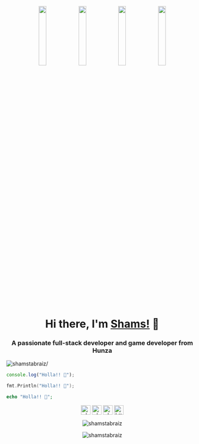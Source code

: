 <p align="center"> <img src="https://octodex.github.com/images/vinyltocat.png" height="20%" width="20%"> <img src="https://octodex.github.com/images/steroidtocat.png" height="20%" width="20%"> <img src="https://octodex.github.com/images/daftpunktocat-thomas.gif" height="20%" width="20%"> <img src="https://octodex.github.com/images/daftpunktocat-guy.gif" height="20%" width="20%"></p>

<h1 align="center">Hi there, I'm <a href="https://www.instagram.com/shamstabraiz81/"  target="_blank">Shams!</a> 👋</h1>
    
<h3 align="center">A passionate full-stack developer and game developer from Hunza</h3>
<p align="left"> <img src=https://komarev.com/ghpvc/?username=shamstabraiz alt=shamstabraiz/> </p>

```js
console.log("Holla!! 👋");
```

```go
fmt.Println("Holla!! 👋");
```

```php
echo "Holla!! 👋";
```

<p align="center"> 
<a href=https://twitter.com/shamstabraiz91 target="blank"><img align="center" src=https://cdn.jsdelivr.net/npm/simple-icons@3.0.1/icons/twitter.svg alt="shamstabraiz9514" height="25" width="25" target="_blank"/></a>
<a href=https://fb.com/shamstabraizofficial target="blank"><img align="center" src=https://cdn.jsdelivr.net/npm/simple-icons@3.0.1/icons/facebook.svg alt="shamstabraiz2" height="25" width="25" target="_blank"/></a>
<a href=https://www.instagram.com/shamstabraiz81/ target="blank"><img align="center" src=https://cdn.jsdelivr.net/npm/simple-icons@3.0.1/icons/instagram.svg alt="shamstabraiz" height="25" width="25" target="_blank"/></a>
<a href=https://www.linkedin.com/in/shams-tabraiz-910513192/ target="blank"><img align="center" src=https://cdn.jsdelivr.net/npm/simple-icons@3.0.1/icons/linkedin.svg alt="https://www.linkedin.com/in/shams-tabraiz-910513192/" height="25" width="25" target="_blank"/></a>    
</p>
<p>
</p>

<!-- Cards -->   
<p align="center"> <img src=https://git-states.vercel.app/api?username=shamstabraiz&show_icons=true&theme=tokyonight&count-private=true&rank_icon=github&show=reviews,discussions_started,discussions_answered,prs_merged,prs_merged_percentage alt=shamstabraiz /> </p>

<p align="center">
  <img src="https://git-states.vercel.app/api/top-langs/?username=shamstabraiz&layout=donut&theme=tokyonight" alt="shamstabraiz" />
</p>
<!-- <p align="center">
  <img src="" alt="shamstabraiz" />
![Shams GitHub stats](https://git-states.vercel.app/api/wakatime/?username=shamstabraiz&layout=compact)
</p> -->



<!--
**ShamsTabraiz/shamstabraiz** is a ✨ _special_ ✨ repository because its `README.md` (this file) appears on your GitHub profile.

Here are some ideas to get you started:

- 🔭 I’m currently working on ...
- 🌱 I’m currently learning ...
- 👯 I’m looking to collaborate on ...
- 🤔 I’m looking for help with ...
- 💬 Ask me about ...
- 📫 How to reach me: ...
- 😄 Pronouns: ...
- ⚡ Fun fact: ...
-->
